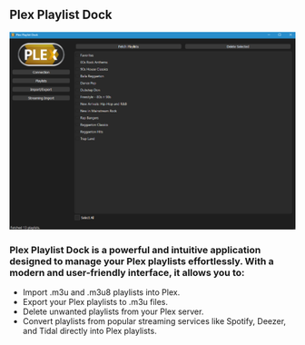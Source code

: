 
## Plex Playlist Dock

![Plex_Dock](./Plex_Playlist_Dock.png)

### Plex Playlist Dock is a powerful and intuitive application designed to manage your Plex playlists effortlessly. With a modern and user-friendly interface, it allows you to:

- Import .m3u and .m3u8 playlists into Plex.
- Export your Plex playlists to .m3u files.
- Delete unwanted playlists from your Plex server.
- Convert playlists from popular streaming services like Spotify, Deezer, and Tidal directly into Plex playlists.




